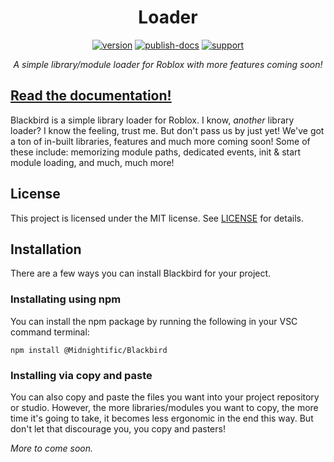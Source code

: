 <div align="center">
<h1>Loader</h1>

[![version](https://img.shields.io/badge/version-v1.0.0-red?style=flat-square)](https://github.com/Midnightific/Blackbird/releases)
[![publish-docs](https://img.shields.io/badge/docs-website-blueviolet?style=flat-square)](https://Midnightific.github.io/Blackbird/)
[![support](https://img.shields.io/badge/support-blue?style=flat-square)](https://www.roblox.com/games/7460546768/Donation-Center)

*A simple library/module loader for Roblox with more features coming soon!*
</div>

## [Read the documentation!](https://Midnightific.github.io/Blackbird)

Blackbird is a simple library loader for Roblox. I know, *another* library loader? I know the feeling, trust me. But don't pass us by just yet! We've got a ton of in-built libraries, features and much more coming soon! Some of these include: memorizing module paths, dedicated events, init & start module loading, and much, much more!

## License

This project is licensed under the MIT license. See [LICENSE](https://github.com/Midnightific/Blackbird/blob/master/LICENSE) for details.

## Installation

There are a few ways you can install Blackbird for your project.

### Installating using npm
You can install the npm package by running the following in your VSC command terminal:
```
npm install @Midnightific/Blackbird
```

### Installing via copy and paste
You can also copy and paste the files you want into your project repository or studio. However, the more libraries/modules you want to copy, the more time it's going to take, it becomes less ergonomic in the end this way. But don't let that discourage you, you copy and pasters!

*More to come soon.*
